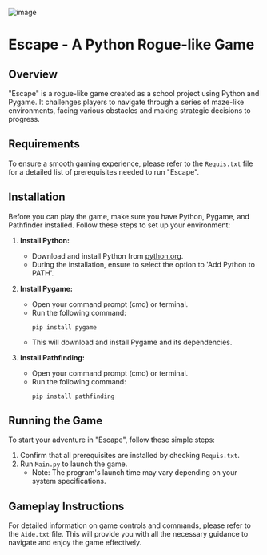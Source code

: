 ![image](https://github.com/Templatew/Escape-Rogue-Like/assets/96289463/ba1a5f85-cd90-4e7b-881e-7fe3f4e07307)
# Escape - A Python Rogue-like Game

## Overview

"Escape" is a rogue-like game created as a school project using Python and Pygame. It challenges players to navigate through a series of maze-like environments, facing various obstacles and making strategic decisions to progress.

## Requirements

To ensure a smooth gaming experience, please refer to the `Requis.txt` file for a detailed list of prerequisites needed to run "Escape".

## Installation

Before you can play the game, make sure you have Python, Pygame, and Pathfinder installed. Follow these steps to set up your environment:

1. **Install Python:**
   - Download and install Python from [python.org](https://www.python.org/downloads/).
   - During the installation, ensure to select the option to 'Add Python to PATH'.

2. **Install Pygame:**
   - Open your command prompt (cmd) or terminal.
   - Run the following command:
     ```
     pip install pygame
     ```
   - This will download and install Pygame and its dependencies.

3. **Install Pathfinding:**
   - Open your command prompt (cmd) or terminal.
   - Run the following command:
     ```
     pip install pathfinding
     ```

## Running the Game

To start your adventure in "Escape", follow these simple steps:

1. Confirm that all prerequisites are installed by checking `Requis.txt`.
2. Run `Main.py` to launch the game.
   - Note: The program's launch time may vary depending on your system specifications.

## Gameplay Instructions

For detailed information on game controls and commands, please refer to the `Aide.txt` file. This will provide you with all the necessary guidance to navigate and enjoy the game effectively.
